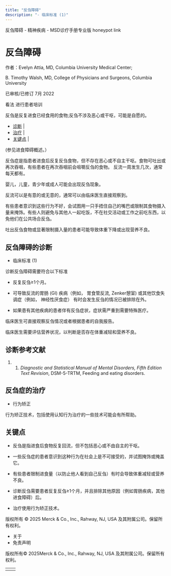 ```yaml
---
title: "反刍障碍"
description: "- 临床标准 (1)"
---
```


﻿反刍障碍 \- 精神疾病 \- MSD诊疗手册专业版 honeypot link

# 反刍障碍

作者：Evelyn Attia, MD, Columbia University Medical Center;

B. Timothy Walsh, MD, College of Physicians and Surgeons, Columbia University

已审核/已修订 7月 2022

看法 进行患者培训

反刍是反复进食已经食用的食物;反刍不涉及恶心或干呕，可能是自愿的。

- [诊断](#诊断_v37972057_zh) \|
- [治疗](#治疗_v37972075_zh) \|
- [关键点](#关键点_v37972081_zh) \|

(参见进食障碍概述。）

反刍症是指患者进食后反复反刍食物，但不存在恶心或不自主干呕。食物可吐出或再次吞咽，有些患者在再次吞咽前会咀嚼反刍的食物。 反流一周发生几次，通常每天都有。

婴儿，儿童，青少年或成人可能会出现反刍现象。

反流可以是有意的或无意的，通常可以由临床医生直接观察到。

有些患者意识到这些行为不好，会试图用一只手捂住自己的嘴巴或限制其食物摄入量来掩饰。有些人则避免与其他人一起吃饭，不在社交活动或工作之前吃东西，以免他们在公共场合反刍。

吐出反刍食物或显著限制摄入量的患者可能导致体重下降或出现营养不良。

## 反刍障碍的诊断

- 临床标准 (1)


诊断反刍障碍需要符合以下标准

- 反复反刍≥1个月。

- 可导致反流的胃肠 (GI) 疾病（例如， 胃食管反流, Zenker憩室) 或其他饮食失调症（例如， 神经性厌食症） 有时会发生反刍的情况已被排除在外。

- 如果患有其他疾病的患者伴有反刍症状，症状需严重到需要特殊医疗。


临床医生可直接观察反刍情况或者根据患者的自我报告。

临床医生需要评估营养状况，以判断是否存在体重减轻和营养不良。

## 诊断参考文献

1. 1. _Diagnostic and Statistical Manual of Mental Disorders, Fifth Edition Text Revision_, DSM-5-TRTM, Feeding and eating disorders.


## 反刍症的治疗

- 行为矫正


行为矫正技术，包括使用认知行为治疗的一些技术可能会有所帮助。

## 关键点

- 反刍是指进食后食物反复回流，但不包括恶心或不由自主的干呕。

- 一些反刍症的患者意识到这种行为在社会上是不可接受的，并试图掩饰或掩盖它。

- 有些患者限制进食量（以防止他人看到自己反刍）有时会导致体重减轻或营养不良。

- 诊断反刍需要患者反复反刍≥1个月，并且排除其他原因（例如胃肠疾病，其他进食障碍）后。

- 治疗使用行为矫正技术。




版权所有 © 2025
Merck & Co., Inc., Rahway, NJ, USA 及其附属公司。保留所有权利。

- 关于
- 免责声明

版权所有© 2025Merck & Co., Inc., Rahway, NJ, USA 及其附属公司。保留所有权利。

|     |     |
| --- | --- |
|  |  |
